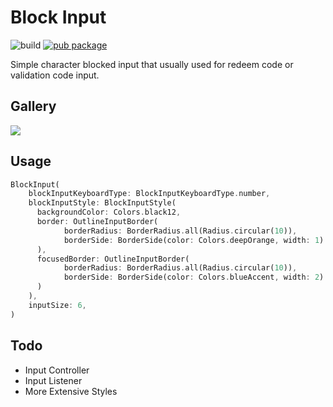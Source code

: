 # Block Input 

![build](https://github.com/vonqo/block_input/workflows/build/badge.svg) 
[![pub package](https://img.shields.io/pub/v/block_input.svg)](https://pub.dartlang.org/packages/geolocator)

Simple character blocked input that usually used for redeem code or validation code input.

## Gallery
<img src="https://github.com/vonqo/block_input/tree/master/example/example-1.gif">

## Usage
```dart
BlockInput(
    blockInputKeyboardType: BlockInputKeyboardType.number,
    blockInputStyle: BlockInputStyle(
      backgroundColor: Colors.black12,
      border: OutlineInputBorder(
            borderRadius: BorderRadius.all(Radius.circular(10)),
            borderSide: BorderSide(color: Colors.deepOrange, width: 1)
      ),
      focusedBorder: OutlineInputBorder(
            borderRadius: BorderRadius.all(Radius.circular(10)),
            borderSide: BorderSide(color: Colors.blueAccent, width: 2)
      )
    ),
    inputSize: 6,
)
```

## Todo
* Input Controller
* Input Listener
* More Extensive Styles

